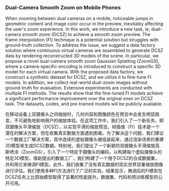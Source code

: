 ### Dual-Camera Smooth Zoom on Mobile Phones

When zooming between dual cameras on a mobile, noticeable jumps in geometric content and image color occur in the preview, inevitably affecting the user's zoom experience. In this work, we introduce a new task, ie, dual-camera smooth zoom (DCSZ) to achieve a smooth zoom preview. The frame interpolation (FI) technique is a potential solution but struggles with ground-truth collection. To address the issue, we suggest a data factory solution where continuous virtual cameras are assembled to generate DCSZ data by rendering reconstructed 3D models of the scene. In particular, we propose a novel dual-camera smooth zoom Gaussian Splatting (ZoomGS), where a camera-specific encoding is introduced to construct a specific 3D model for each virtual camera. With the proposed data factory, we construct a synthetic dataset for DCSZ, and we utilize it to fine-tune FI models. In addition, we collect real-world dual-zoom images without ground-truth for evaluation. Extensive experiments are conducted with multiple FI methods. The results show that the fine-tuned FI models achieve a significant performance improvement over the original ones on DCSZ task. The datasets, codes, and pre-trained models will be publicly available.

在移动设备上双摄像头之间缩放时，几何内容和图像颜色在预览中会发生明显跳变，不可避免地影响用户的缩放体验。在这项工作中，我们引入了一个新任务，即双摄像头平滑缩放（DCSZ），以实现平滑的缩放预览。帧插值（FI）技术是一个潜在的解决方案，但在收集真实数据方面遇到困难。为了解决这个问题，我们建议一个数据工厂解决方案，其中连续的虚拟摄像头被组装起来，通过渲染场景的重建3D模型来生成DCSZ数据。特别地，我们提出了一个新颖的双摄像头平滑缩放高斯喷涂（ZoomGS），引入了一个特定于摄像头的编码，以构建每个虚拟摄像头的特定3D模型。借助提出的数据工厂，我们构建了一个用于DCSZ的合成数据集，并利用它来微调FI模型。此外，我们收集了没有真实数据的现实世界双重缩放图像进行评估。我们使用多种FI方法进行了广泛的实验。结果显示，微调后的FI模型在DCSZ任务上比原始模型取得了显著的性能提升。数据集、代码和预训练模型将公开可用。
